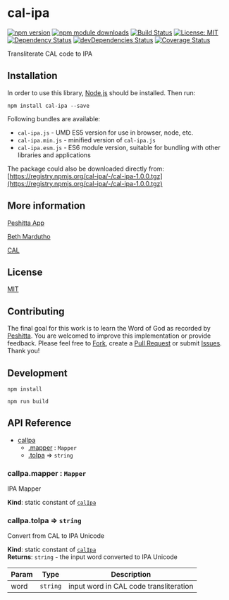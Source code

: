 # cal-ipa

[![npm version](https://badge.fury.io/js/cal-ipa.svg)](https://badge.fury.io/js/cal-ipa)
[![npm module downloads](http://img.shields.io/npm/dt/cal-ipa.svg)](https://www.npmjs.org/package/cal-ipa)
[![Build Status](https://travis-ci.org/peshitta/cal-ipa.svg?branch=master)](https://travis-ci.org/peshitta/cal-ipa)
[![License: MIT](https://img.shields.io/badge/License-MIT-yellow.svg)](https://github.com/peshitta/cal-ipa/blob/master/LICENSE)
[![Dependency Status](https://david-dm.org/peshitta/cal-ipa.svg)](https://david-dm.org/peshitta/cal-ipa)
[![devDependencies Status](https://david-dm.org/peshitta/cal-ipa/dev-status.svg)](https://david-dm.org/peshitta/cal-ipa?type=dev)
[![Coverage Status](https://coveralls.io/repos/github/peshitta/cal-ipa/badge.svg?branch=master)](https://coveralls.io/github/peshitta/cal-ipa?branch=master)

Transliterate CAL code to IPA

## Installation

In order to use this library, [Node.js](https://nodejs.org) should be installed. 
Then run:
```
npm install cal-ipa --save
```

Following bundles are available:
* `cal-ipa.js` - UMD ES5 version for use in browser, node, etc.
* `cal-ipa.min.js` - minified version of `cal-ipa.js`
* `cal-ipa.esm.js` - ES6 module version, suitable for bundling with other 
libraries and applications

The package could also be downloaded directly from:
[https://registry.npmjs.org/cal-ipa/-/cal-ipa-1.0.0.tgz](https://registry.npmjs.org/cal-ipa/-/cal-ipa-1.0.0.tgz)

## More information

[Peshitta App](https://peshitta.github.io)

[Beth Mardutho](https://sedra.bethmardutho.org/about/fonts)

[CAL](http://cal1.cn.huc.edu/searching/fullbrowser.html)

## License

[MIT](https://github.com/peshitta/cal-ipa/blob/master/LICENSE)

## Contributing

The final goal for this work is to learn the Word of God as recorded by
[Peshitta](https://en.wikipedia.org/wiki/Peshitta).
You are welcomed to improve this implementation or provide feedback. Please
feel free to [Fork](https://help.github.com/articles/fork-a-repo/), create a
[Pull Request](https://help.github.com/articles/about-pull-requests/) or
submit [Issues](https://github.com/peshitta/cal-ipa/issues).
Thank you!

## Development

```
npm install
```
```
npm run build
```

## API Reference

* [calIpa](#module_calIpa)
    * [.mapper](#module_calIpa.mapper) : <code>Mapper</code>
    * [.toIpa](#module_calIpa.toIpa) ⇒ <code>string</code>

<a name="module_calIpa.mapper"></a>

### calIpa.mapper : <code>Mapper</code>
IPA Mapper

**Kind**: static constant of [<code>calIpa</code>](#module_calIpa)  
<a name="module_calIpa.toIpa"></a>

### calIpa.toIpa ⇒ <code>string</code>
Convert from CAL to IPA Unicode

**Kind**: static constant of [<code>calIpa</code>](#module_calIpa)  
**Returns**: <code>string</code> - the input word converted to IPA Unicode  

| Param | Type | Description |
| --- | --- | --- |
| word | <code>string</code> | input word in CAL code transliteration |


